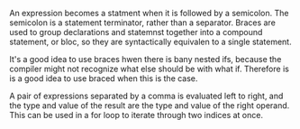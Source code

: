 An expression becomes a statment when it is followed by a semicolon. The semicolon is a statement
terminator, rather than a separator. Braces are used to group declarations and statemnst together
into a compound statement, or bloc, so they are syntactically equivalen to a single statement.

It's a good idea to use braces hwen there is bany nested ifs, because the compiler might not recognize
what else should be with what if. Therefore is is a good idea to use braced when this is the case.

A pair of expressions separated by a comma is evaluated left to right, and the type and value of the 
result are the type and value of the right operand. This can be used in a for loop to iterate through
two indices at once.